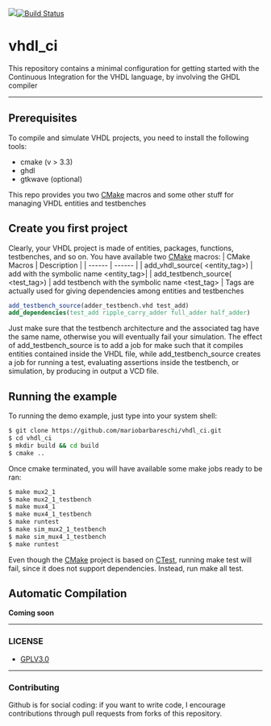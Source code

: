 [![](https://images.microbadger.com/badges/image/mariobarbareschi/vhdl_ci.svg)](https://microbadger.com/images/mariobarbareschi/vhdl_ci "Get your own image badge on microbadger.com")[![Build Status](https://travis-ci.org/mariobarbareschi/vhdl_ci.svg?branch=master)](https://travis-ci.org/mariobarbareschi/vhdl_ci)
# vhdl_ci
This repository contains a minimal configuration for getting started with the Continuous Integration for the VHDL language, by involving the GHDL compiler

--------
## Prerequisites
To compile and simulate VHDL projects, you need to install the following tools:
  - cmake (v > 3.3)
  - ghdl
  - gtkwave (optional)

This repo provides you two [CMake] macros and some other stuff for managing VHDL entities and testbenches

## Create you first project
Clearly, your VHDL project is made of entities, packages, functions, testbenches, and so on. You have available two [CMake] macros:
| CMake Macros | Description |
| ------ | ------ |
| add_vhdl_source(<file> <entity_tag>) | add <file> with the symbolic name <entity_tag>|
| add_testbench_source(<file> <test_tag>) | add testbench <file> with the symbolic name <test_tag> |
Tags are actually used for giving dependencies among entities and testbenches
```cmake
add_testbench_source(adder_testbench.vhd test_add)
add_dependencies(test_add ripple_carry_adder full_adder half_adder)
```
Just make sure that the testbench architecture and the associated tag have the same name, otherwise you will eventually fail your simulation.
The effect of add_testbench_source is to add a job for make such that it compiles entities contained inside the VHDL file, while add_testbench_source creates a job for running a test, evaluating assertions inside the testbench, or simulation, by producing in output a VCD file.

## Running the example
To running the demo example, just type into your system shell:
```sh
$ git clone https://github.com/mariobarbareschi/vhdl_ci.git
$ cd vhdl_ci
$ mkdir build && cd build
$ cmake ..
```
Once cmake terminated, you will have available some make jobs ready to be ran:
```sh
$ make mux2_1
$ make mux2_1_testbench
$ make mux4_1
$ make mux4_1_testbench
$ make runtest
$ make sim_mux2_1_testbench
$ make sim_mux4_1_testbench
$ make runtest
```
Even though the [CMake] project is based on [CTest], running make test will fail, since it does not support dependencies. Instead, run make all test.

## Automatic Compilation
**Coming soon**

--------
### LICENSE ###


* [GPLV3.0](https://www.gnu.org/licenses/licenses.html)
----------
### Contributing ###
Github is for social coding: if you want to write code, I encourage contributions through pull requests from forks of this repository.

   [CMake]: <https://cmake.org>
   [CTest]: <https://cmake.org/Wiki/CMake/Testing_With_CTest>
